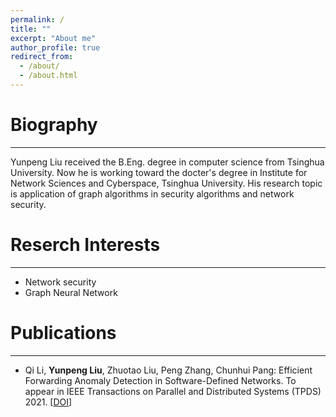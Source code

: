 ```yaml
---
permalink: /
title: ""
excerpt: "About me"
author_profile: true
redirect_from: 
  - /about/
  - /about.html
---
```


Biography
======
------
Yunpeng Liu received the B.Eng. degree in computer science from Tsinghua University. Now he is working toward the docter's degree in Institute for Network Sciences and Cyberspace, Tsinghua University. His research topic is application of graph algorithms in security algorithms and network security.

Reserch Interests
======
------
* Network security
* Graph Neural Network

Publications
======
------

<!-- - Test [[pdf](/files/paper1.pdf)] -->

- Qi Li, **Yunpeng Liu**, Zhuotao Liu, Peng Zhang, Chunhui Pang: Efficient Forwarding Anomaly Detection in Software-Defined Networks. To appear in IEEE Transactions on Parallel and Distributed Systems (TPDS) 2021. [[DOI](https://doi.org/10.1109/TPDS.2021.3068135)]
